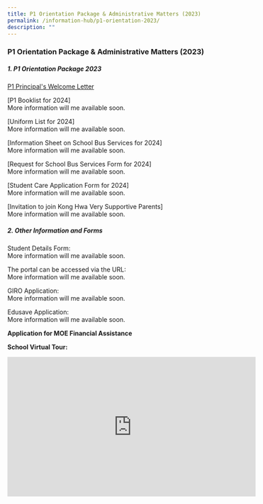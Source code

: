 ```yaml
---
title: P1 Orientation Package & Administrative Matters (2023)
permalink: /information-hub/p1-orientation-2023/
description: ""
---
```

### P1 Orientation Package &amp; Administrative Matters (2023)

##### 1. P1 Orientation Package 2023


[P1 Principal's Welcome Letter](/files/2023%20p1%20welcome%20letter.pdf)

[P1 Booklist for 2024]<br>
More information will me available soon.

[Uniform List for 2024]<br>
More information will me available soon.

[Information Sheet on School Bus Services for 2024]<br>
More information will me available soon.

[Request for School Bus Services Form for 2024]<br>
More information will me available soon.

[Student Care Application Form for 2024]<br>
More information will me available soon.

[Invitation to join Kong Hwa Very Supportive Parents]<br>
More information will me available soon.

##### 2. Other Information and Forms

Student Details Form:<br>
More information will me available soon.

The portal can be accessed via the URL: <br>
More information will me available soon.

GIRO Application:<br>
More information will me available soon.

Edusave Application:<br>
More information will me available soon.

**Application for MOE Financial Assistance**

**School Virtual Tour:**

<iframe width="560" height="315" src="https://www.youtube.com/embed/txZRKSJqyXo" title="YouTube video player" frameborder="0" allow="accelerometer; autoplay; clipboard-write; encrypted-media; gyroscope; picture-in-picture; web-share" allowfullscreen=""></iframe>
